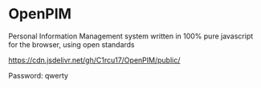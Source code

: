 # OpenPIM
Personal Information Management system written in 100% pure javascript for the browser, using open standards

https://cdn.jsdelivr.net/gh/C1rcu17/OpenPIM/public/

Password: qwerty
